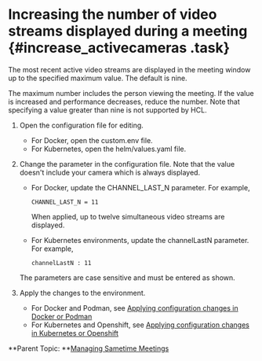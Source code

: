# Increasing the number of video streams displayed during a meeting {#increase_activecameras .task}

The most recent active video streams are displayed in the meeting window up to the specified maximum value. The default is nine.

The maximum number includes the person viewing the meeting. If the value is increased and performance decreases, reduce the number. Note that specifying a value greater than nine is not supported by HCL.

1.  Open the configuration file for editing.

    -   For Docker, open the custom.env file.
    -   For Kubernetes, open the helm/values.yaml file.
2.  Change the parameter in the configuration file. Note that the value doesn't include your camera which is always displayed.

    -   For Docker, update the CHANNEL\_LAST\_N parameter. For example,

        ``` {#codeblock_tg5_fbx_wxb}
        CHANNEL_LAST_N = 11
        ```

        When applied, up to twelve simultaneous video streams are displayed.

    -   For Kubernetes environments, update the channelLastN parameter. For example,

        ```
        channelLastN : 11
        ```

    The parameters are case sensitive and must be entered as shown.

3.  Apply the changes to the environment.

    -   For Docker and Podman, see [Applying configuration changes in Docker or Podman](apply_configchanges_docker.md)
    -   For Kubernetes and Openshift, see [Applying configuration changes in Kubernetes or Openshift](apply_configchanges_kubernetes.md)

**Parent Topic: **[Managing Sametime Meetings](sametime_meeting_administering.md)

